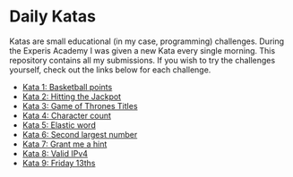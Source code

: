# Daily Katas
Katas are small educational (in my case, programming) challenges. During the Experis Academy I was given a new Kata every single morning. This repository contains all my submissions. If you wish to try the challenges yourself, check out the links below for each challenge.
* [Kata 1: Basketball points](https://edabit.com/challenge/Y46Xp2pcvTB77bmdD)
* [Kata 2: Hitting the Jackpot](https://edabit.com/challenge/hxyvTffvdT4E238CY)
* [Kata 3: Game of Thrones Titles](https://edabit.com/challenge/QudLBG2RvfePRMzDn)
* [Kata 4: Character count]()
* [Kata 5: Elastic word](https://edabit.com/challenge/diTZjq3pdnwMt6BNN)
* [Kata 6: Second largest number](https://edabit.com/challenge/3zAT89ZAxg4CAQqsZ)
* [Kata 7: Grant me a hint](https://edabit.com/challenge/AYGCq4YErHLGxjXEs)
* [Kata 8: Valid IPv4](https://edabit.com/challenge/S5nPFF44x7JceXPBn)
* [Kata 9: Friday 13ths](https://edabit.com/challenge/JnbkJAxA3woPFHYMm)